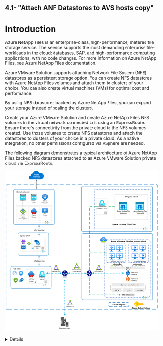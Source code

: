 4.1- "Attach ANF Datastores to AVS hosts copy"
---

# Introduction

Azure NetApp Files is an enterprise-class, high-performance, metered file storage service. The service supports the most demanding enterprise file-workloads in the cloud: databases, SAP, and high-performance computing applications, with no code changes. For more information on Azure NetApp Files, see Azure NetApp Files documentation.

Azure VMware Solution supports attaching Network File System (NFS) datastores as a persistent storage option. You can create NFS datastores with Azure NetApp Files volumes and attach them to clusters of your choice. You can also create virtual machines (VMs) for optimal cost and performance.

By using NFS datastores backed by Azure NetApp Files, you can expand your storage instead of scaling the clusters. 

Create your Azure VMware Solution and create Azure NetApp Files NFS volumes in the virtual network connected to it using an ExpressRoute. Ensure there's connectivity from the private cloud to the NFS volumes created. Use those volumes to create NFS datastores and attach the datastores to clusters of your choice in a private cloud. As a native integration, no other permissions configured via vSphere are needed.

The following diagram demonstrates a typical architecture of Azure NetApp Files backed NFS datastores attached to an Azure VMware Solution private cloud via ExpressRoute.

![](/Images/ANF/architecture.png) 

<details>

## Overview of steps that need to be done

### Azure networking 
* Create a VNET containing a gateway subnet and a delegated subnet in the same region as where your private cloud sits
* Use Azure VNET connect facility in the connectivity blade of the private cloud to create a gateway and connect it into it
 
 (Deployment for this is roughly 15 minutes)
 
 ![Lab schema](/Images/schema/VNETSDDC.png)
 
 ![Lab schema](/Images/schema/VNETSDDC2.png)

* Change the ExR GW SKU from standard to Ultra

 (Deployment for this is roughly 35 minutes)
 
 ![Lab schema](/Images/schema/VNETSDDC3.png)
 
 * Enable fastpath for the private cloud connection into that ExR GW

 (deployment is roughly 2 minutes)
 
  ![Lab schema](/Images/schema/VNETSDDC4.png)
 
### Azure Netapp Files

Following all that configuration work on the Azure side we are now finally ready to get going with the actual NetApp side of things
Staring with 
* Create a Netapp Account
 
  ![Lab schema](/Images/schema/VNETSDDC5.png)
 
 Make sure to create the account in the same region as where your SDDC sits
 
* Add a capacitypool 
 
  ![Lab schema](/Images/schema/VNETSDDC6.png)
 
 
 Leave QOS on auto
 The capacity pool can be shrunk or extended after having created it without any service interuption
 
* Add a volume to the capacity pool
 
  ![Lab schema](/Images/schema/VNETSDDC7.png)
 
Make sure to pick the right VNET and either pick or create a delegated subnet from here inside that VNET.  The subnet delegtion needs to be done to Microsoft.NetAppVolumes
 
 
  Click on protocol
 
 ![Lab schema](/Images/schema/VNETSDDC8.png)

 Watch out for:
 * the protocol type - needs to be NFS
 * the check box Azure VMware Solution DataStore! <- DO NOT forget this (easily overlooked)
 
Deployment takes around 5 minutes
                                                     
With the volume now setup correctly lets make it visible and ready for us in the AVS SDDC
Go to the storage blade in the SDDC
                                                     
 ![Lab schema](/Images/schema/VNETSDDC9.png)

Click on Azure NetApp Files volume on the top
                                                     
 ![Lab schema](/Images/schema/VNETSDDC10.png)

Lets tie it all together, the capacity pool, volume, which cluster you want to make it visible for and the name the datastore should carry
                                                     
The datastore should now be visible in vCenter.  Lets double check.

### AVS - vCenter
                                                     
 ![Lab schema](/Images/schema/VNETSDDC11.png)

This completes the Azure NetApp files as a datastore part
